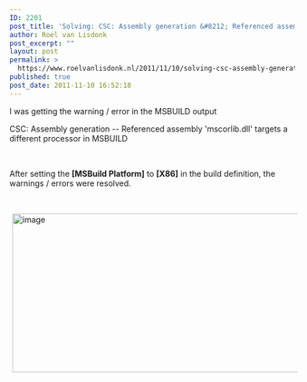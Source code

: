 ```yaml
---
ID: 2201
post_title: 'Solving: CSC: Assembly generation &#8212; Referenced assembly &#8216;mscorlib.dll&#8217; targets a different processor in MSBUILD'
author: Roel van Lisdonk
post_excerpt: ""
layout: post
permalink: >
  https://www.roelvanlisdonk.nl/2011/11/10/solving-csc-assembly-generation-referenced-assembly-mscorlib-dll-targets-a-different-processor-in-msbuild/
published: true
post_date: 2011-11-10 16:52:18
---
```

<p>I was getting the warning / error in the MSBUILD output</p>  <p>CSC: Assembly generation -- Referenced assembly 'mscorlib.dll' targets a different processor in MSBUILD</p>  <p>&#160;</p>  <p>After setting the <strong>[MSBuild Platform]</strong> to <strong>[X86]</strong> in the build definition, the warnings / errors were resolved.</p>  <p>&#160;</p>  <p><a href="http://www.roelvanlisdonk.nl/wp-content/uploads/2011/11/image3.png" rel="lightbox"><img style="background-image: none; border-bottom: 0px; border-left: 0px; margin: 0px 5px; padding-left: 0px; padding-right: 0px; display: inline; border-top: 0px; border-right: 0px; padding-top: 0px" title="image" border="0" alt="image" src="http://www.roelvanlisdonk.nl/wp-content/uploads/2011/11/image_thumb3.png" width="580" height="280" /></a></p>